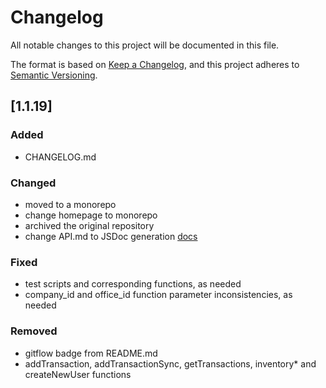 # Changelog

All notable changes to this project will be documented in this file.

The format is based on [Keep a Changelog](https://keepachangelog.com/en/1.0.0/), and this project adheres to [Semantic Versioning](https://semver.org/spec/v2.0.0.html).

## [1.1.19]

### Added
- CHANGELOG.md

### Changed
- moved to a monorepo
- change homepage to monorepo
- archived the original repository
- change API.md to JSDoc generation [docs](https://github.com/pingleware/bestbooks-helpers/docs/index.html)

### Fixed
- test scripts and corresponding functions, as needed
- company_id and office_id function parameter inconsistencies, as needed

### Removed
- gitflow badge from README.md
- addTransaction, addTransactionSync, getTransactions, inventory* and createNewUser functions